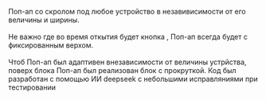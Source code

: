 Поп-ап со скролом под любое устройство в незавивисимости от его величины и ширины. </br>
</br>
Не важно где во время откытия будет кнопка , Поп-ап всегда будет с фиксированным верхом.</br>
</br>
Чтоб Поп-ап был адаптивен внезависимости от величины устрйства, поверх блока  Поп-ап был реализован блок с прокруткой. Код был разработан с помощью ИИ deepseek с небольшими исправляниями при тестировании 
